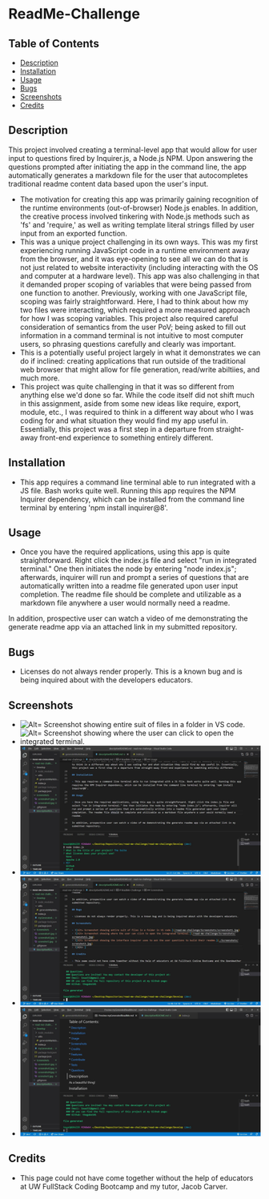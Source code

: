 # ReadMe-Challenge

## Table of Contents

- [Description](#description)
- [Installation](#installation)
- [Usage](#Usage)
- [Bugs](#Bugs)
- [Screenshots](#screenshots)
- [Credits](#credits)

## Description

This project involved creating a terminal-level app that would allow for user input to questions fired by Inquirer.js, a Node.js NPM. Upon answering the questions prompted after initiating the app in the command line, the app automatically generates a markdown file for the user that autocompletes traditional readme content data based upon the user's input.

- The motivation for creating this app was primarily gaining recognition of the runtime environments (out-of-browser) Node.js enables. In addition, the creative process involved tinkering with Node.js methods such as 'fs' and 'require,' as well as writing template literal strings filled by user input from an exported function.
- This was a unique project challenging in its own ways. This was my first experiencing running JavaScript code in a runtime environment away from the browser, and it was eye-opening to see all we can do that is not just related to website interactivity (including interacting with the OS and computer at a hardware level). This app was also challenging in that it demanded proper scoping of variables that were being passed from one function to another. Previously, working with one JavaScript file, scoping was fairly straightforward. Here, I had to think about how my two files were interacting, which required a more measured approach for how I was scoping variables. This project also required careful consideration of semantics from the user PoV; being asked to fill out information in a command terminal is not intuitive to most computer users, so phrasing questions carefully and clearly was important.
- This is a potentially useful project largely in what it demonstrates we can do if inclined: creating applications that run outside of the traditional web browser that might allow for file generation, read/write abiltiies, and much more.
- This project was quite challenging in that it was so different from anything else we'd done so far. While the code itself did not shift much in this assignment, aside from some new ideas like require, export, module, etc., I was required to think in a different way about who I was coding for and what situation they would find my app useful in. Essentially, this project was a first step in a departure from straight-away front-end experience to something entirely different.

## Installation

- This app requires a command line terminal able to run integrated with a JS file. Bash works quite well. Running this app requires the NPM Inquirer dependency, which can be installed from the command line terminal by entering 'npm install inquirer@8'.

## Usage

- Once you have the required applications, using this app is quite straightforward. Right click the index.js file and select "run in integrated terminal." One then initiates the node by entering "node index.js"; afterwards, inquirer will run and prompt a series of questions that are automatically written into a readme file generated upon user input completion. The readme file should be complete and utilizable as a markdown file anywhere a user would normally need a readme.

In addition, prospective user can watch a video of me demonstrating the generate readme app via an attached link in my submitted repository.

## Bugs

- Licenses do not always render properly. This is a known bug and is being inquired about with the developers educators.

## Screenshots

- ![Alt= Screenshot showing entire suit of files in a folder in VS code.](/read-me-challenge/Screenshots/screenshot1.jpg)
- ![Alt= Screenshot showing where the user can click to open the integrated terminal.](/read-me-challenge/Screenshots/screenshot2.jpg)
- ![Alt= Screenshot showing the interface inquirer uses to ask the user questions to build their readme.](./Screenshots/screnshot3.jpg)
- ![Alt= Screenshot showing where the file is generated upon completion of the command line process.](./Screenshots/screenshot4.jpg)
- ![Alt= Screenshot showing the final resulting readme file.](./Screenshots/screenshot5.jpg)

## Credits

- This page could not have come together without the help of educators at UW FullStack Coding Bootcamp and my tutor, Jacob Carver.
